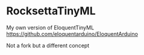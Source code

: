 # RocksettaTinyML
My own version of EloquentTinyML  https://github.com/eloquentarduino/EloquentArduino


Not a fork but a different concept
